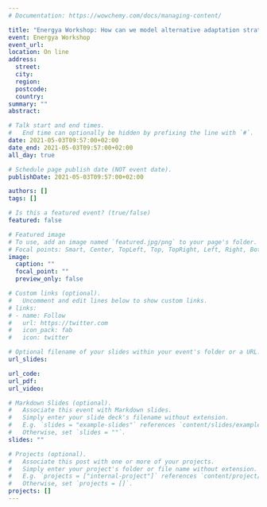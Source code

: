 ```yaml
---
# Documentation: https://wowchemy.com/docs/managing-content/

title: "Energya Workshop: How can we model alternative adaptation strategies to AC?"
event: Energya Workshop
event_url:
location: On line
address:
  street:
  city:
  region:
  postcode:
  country:
summary: ""
abstract:

# Talk start and end times.
#   End time can optionally be hidden by prefixing the line with `#`.
date: 2021-05-03T09:57:00+02:00
date_end: 2021-05-03T09:57:00+02:00
all_day: true

# Schedule page publish date (NOT event date).
publishDate: 2021-05-03T09:57:00+02:00

authors: []
tags: []

# Is this a featured event? (true/false)
featured: false

# Featured image
# To use, add an image named `featured.jpg/png` to your page's folder. 
# Focal points: Smart, Center, TopLeft, Top, TopRight, Left, Right, BottomLeft, Bottom, BottomRight.
image:
  caption: ""
  focal_point: ""
  preview_only: false

# Custom links (optional).
#   Uncomment and edit lines below to show custom links.
# links:
# - name: Follow
#   url: https://twitter.com
#   icon_pack: fab
#   icon: twitter

# Optional filename of your slides within your event's folder or a URL.
url_slides:

url_code:
url_pdf:
url_video:

# Markdown Slides (optional).
#   Associate this event with Markdown slides.
#   Simply enter your slide deck's filename without extension.
#   E.g. `slides = "example-slides"` references `content/slides/example-slides.md`.
#   Otherwise, set `slides = ""`.
slides: ""

# Projects (optional).
#   Associate this post with one or more of your projects.
#   Simply enter your project's folder or file name without extension.
#   E.g. `projects = ["internal-project"]` references `content/project/deep-learning/index.md`.
#   Otherwise, set `projects = []`.
projects: []
---
```


